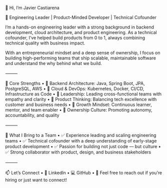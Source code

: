 👋 Hi, I’m Javier Castiarena

🎯 Engineering Leader | Product-Minded Developer | Technical Cofounder

I’m a hands-on engineering leader with a strong background in backend development, cloud architecture, and product engineering. As a technical cofounder, I’ve helped build products from 0 to 1, always combining technical quality with business impact.

With an entrepreneurial mindset and a deep sense of ownership, I focus on building high-performing teams that ship scalable, maintainable software and understand the why behind what we build.

⸻

🧠 Core Strengths
	•	🔧 Backend Architecture: Java, Spring Boot, JPA, PostgreSQL, AWS
	•	🚀 Cloud & DevOps: Kubernetes, Docker, CI/CD, Infrastructure as Code
	•	🧭 Leadership: Leading cross-functional teams with empathy and clarity
	•	🧩 Product Thinking: Balancing tech excellence with customer and business needs
	•	🌱 Growth Mindset: Continuous learner, mentor, and team enabler
	•	🤝 Ownership Culture: Promoting autonomy, accountability, and quality

⸻

💼 What I Bring to a Team
	•	✅ Experience leading and scaling engineering teams
	•	✅ Technical cofounder with a deep understanding of early-stage product development
	•	✅ Passion for building not just code — but culture
	•	✅ Strong collaborator with product, design, and business stakeholders

⸻

📫 Let’s Connect
	•	💼 LinkedIn
	•	💻 GitHub
	•	📩 Feel free to reach out if you’re hiring or just want to connect!
